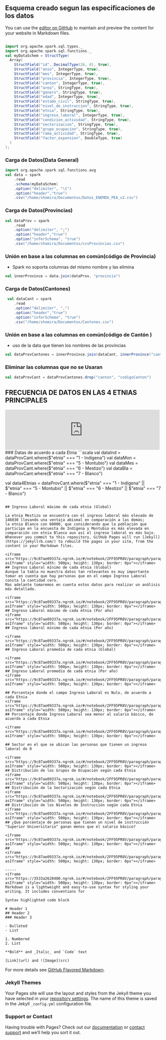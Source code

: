 ## Esquema creado segun las especificaciones de los datos

You can use the [editor on GitHub](https://github.com/Shomira/Present/edit/master/index.md) to maintain and preview the content for your website in Markdown files.
```scala

import org.apache.spark.sql.types._
import org.apache.spark.sql.functions._
val myDataSchem = StructType(
  Array(
    StructField("id", DecimalType(26, 0), true),
    StructField("anio", IntegerType, true),
    StructField("mes", IntegerType, true),
    StructField("provincia", IntegerType, true),
    StructField("canton", IntegerType, true),
    StructField("area", StringType, true),
    StructField("genero", StringType, true),
    StructField("edad", IntegerType, true),
    StructField("estado_civil", StringType, true),
    StructField("nivel_de_instruccion", StringType, true),
    StructField("etnia", StringType, true),
    StructField("ingreso_laboral", IntegerType, true),
    StructField("condicion_actividad", StringType, true),
    StructField("sectorizacion", StringType, true),
    StructField("grupo_ocupacion", StringType, true),
    StructField("rama_actividad", StringType, true),
    StructField("factor_expansion", DoubleType, true)
  )
);
```
### Carga de Datos(Data General)
```scala
import org.apache.spark.sql.functions.avg
val data = spark
    .read
    .schema(myDataSchem)
    .option("delimiter", "\t")
    .option("header","true")
    .csv("/home/shomira/Documentos/Datos_ENEMDU_PEA_v2.csv")
```
### Carga de Datos(Provincias)
```scala
val dataProv = spark
    .read
    .option("delimiter", ";")
    .option("header","true")
    .option("inferSchema", "true")
    .csv("/home/shomira/Documentos/cvsProvincias.csv")
```
### Unión en base a las columnas en común(código de Provincia)
- Spark no soporta columnas del mismo nombre y las elimina 
```scala
val innerProvince = data.join(dataProv, "provincia")
```

### Carga de Datos(Cantones)
```scala
 val dataCant = spark
    .read
    .option("delimiter", ",")
    .option("header","true")
    .option("inferSchema", "true")
    .csv("/home/shomira/Documentos/Cantones.csv")

```
### Unión en base a las columnas en común(código de Cantón )
- uso de la data que tienen los nombres de las provincias
```scala
val dataProvCantones = innerProvince.join(dataCant, innerProvince("canton") === dataCant("codigoCanton"), "inner")
```
### Eliminar las columnas que no se Usaran
```scala
val dataProvCant = dataProvCantones.drop("canton", "codigoCanton")
```
## FRECUENCIA DE DATOS EN LAS 4 ETNIAS PRINCIPALES
<iframe src="https://9c87ae09337a.ngrok.io/#/notebook/2FF95PR8V/paragraph/paragraph_1595864391672_293456322?asIframe" style="width: 500px; height: 130px; border: 0px"></iframe>
### Datas de acuerdo  a cada Etnia
```scala
val dataInd = dataProvCant.where($"etnia" === "1 - Indígena")
val dataMon = dataProvCant.where($"etnia" === "5 - Montubio")
val dataMes = dataProvCant.where($"etnia" === "6 - Mestizo")
val dataBla = dataProvCant.where($"etnia" === "7 - Blanco")

val data4Etnias = dataProvCant.where($"etnia" === "1 - Indígena" || $"etnia" === "5 - Montubio" || $"etnia" === "6 - Mestizo" || $"etnia" === "7 - Blanco") 

```

## Ingreso Laboral máximo de cada etnia (Global)

La etnia Mestizo se encuentra con el ingreso laboral más elevado de 146030 llevando una ventaja abismal en comparación a las demás;
la etnia Blanco con 60000, que considerando que la población que participo en la encuesta de Indígena y Montubio es más elevada en comparación con etnia Blanco aun así el ingreso laboral es más bajo.
Whenever you commit to this repository, GitHub Pages will run [Jekyll](https://jekyllrb.com/) to rebuild the pages in your site, from the content in your Markdown files.

<iframe src="https://9c87ae09337a.ngrok.io/#/notebook/2FF95PR8V/paragraph/paragraph_1595864615527_-249742713?asIframe" style="width: 500px; height: 130px; border: 0px"></iframe>
## Ingreso Laboral mínimo de cada etnia (Global)
Aunque la tabla no muestra datos tan relevantes es muy importante tomar en cuenta que hay personas que en el campo Ingreso Laboral consta la cantidad cero.
Mas adelante tomaremos en cuenta estos datos para realizar un análisis más detallado.

<iframe src="https://9c87ae09337a.ngrok.io/#/notebook/2FF95PR8V/paragraph/paragraph_1596173103083_1652105149?asIframe" style="width: 500px; height: 130px; border: 0px"></iframe>
## Ingreso Laboral máximo de cada etnia (Por año)
<iframe src="https://9c87ae09337a.ngrok.io/#/notebook/2FF95PR8V/paragraph/paragraph_1596173125170_-2053718798?asIframe" style="width: 500px; height: 130px; border: 0px"></iframe>
## Ingreso laboral mínimo de cada etnia (Por año)

<iframe src="https://9c87ae09337a.ngrok.io/#/notebook/2FF95PR8V/paragraph/paragraph_1596173171592_35795173?asIframe" style="width: 500px; height: 130px; border: 0px"></iframe>
## Ingreso Laboral promedio de cada etnia (Global)

<iframe src="https://9c87ae09337a.ngrok.io/#/notebook/2FF95PR8V/paragraph/paragraph_1596173247055_309013628?asIframe" style="width: 500px; height: 130px; border: 0px"></iframe>
## Ingreso Laboral promedio de cada etnia (Por año)
<iframe src="https://9c87ae09337a.ngrok.io/#/notebook/2FF95PR8V/paragraph/paragraph_1596173289405_-1925250001?asIframe" style="width: 500px; height: 130px; border: 0px"></iframe>

## Porcentaje donde el campo Ingreso Laboral es Nulo, de acuerdo a cada Etnia
<iframe src="https://9c87ae09337a.ngrok.io/#/notebook/2FF95PR8V/paragraph/paragraph_1596173392198_404145140?asIframe" style="width: 500px; height: 130px; border: 0px"></iframe>
## Porcentaje donde Ingreso Laboral sea menor al salario básico, de acuerdo a cada Etnia

<iframe src="https://9c87ae09337a.ngrok.io/#/notebook/2FF95PR8V/paragraph/paragraph_1596349961379_1171444969?asIframe" style="width: 500px; height: 130px; border: 0px"></iframe>

## Sector en el que se ubican las personas que tienen un ingreso laboral de 0

<iframe src="https://9c87ae09337a.ngrok.io/#/notebook/2FF95PR8V/paragraph/paragraph_1596350435119_-2089224063?asIframe" style="width: 500px; height: 130px; border: 0px"></iframe>
## Distribución de los Grupos de Ocupación según cada Etnia
<iframe src="https://9c87ae09337a.ngrok.io/#/notebook/2FF95PR8V/paragraph/paragraph_1596173520999_705556833?asIframe" style="width: 500px; height: 130px; border: 0px"></iframe>
## Distribución de la Sectorización según cada Etnia
<iframe src="https://9c87ae09337a.ngrok.io/#/notebook/2FF95PR8V/paragraph/paragraph_1596173552666_1801237412?asIframe" style="width: 500px; height: 130px; border: 0px"></iframe>
## Distribución de los Niveles de Instrucción según cada Etnia
<iframe src="https://9c87ae09337a.ngrok.io/#/notebook/2FF95PR8V/paragraph/paragraph_1596173583108_-1121211631?asIframe" style="width: 500px; height: 130px; border: 0px"></iframe>
## ¿Que porcentaje de personas que tienen un nivel de instrucción "Superior Universitario" ganan menos que el salario básico?

<iframe src="https://9c87ae09337a.ngrok.io/#/notebook/2FF95PR8V/paragraph/paragraph_1596173622266_-1711352095?asIframe" style="width: 500px; height: 130px; border: 0px"></iframe>
## 
<iframe src="https://9c87ae09337a.ngrok.io/#/notebook/2FF95PR8V/paragraph/paragraph_1596173662604_-1103614208?asIframe" style="width: 500px; height: 130px; border: 0px"></iframe>

-----
<iframe src="https://3533a2628400.ngrok.io/#/notebook/2FF95PR8V/paragraph/paragraph_1596173392198_404145140?asIframe" style="width: 500px; height: 130px; border: 0px"></iframe>
Markdown is a lightweight and easy-to-use syntax for styling your writing. It includes conventions for

Syntax highlighted code block

# Header 1
## Header 2
### Header 3

- Bulleted
- List

1. Numbered
2. List

**Bold** and _Italic_ and `Code` text

[Link](url) and ![Image](src)
```

For more details see [GitHub Flavored Markdown](https://guides.github.com/features/mastering-markdown/).

### Jekyll Themes

Your Pages site will use the layout and styles from the Jekyll theme you have selected in your [repository settings](https://github.com/Shomira/Present/settings). The name of this theme is saved in the Jekyll `_config.yml` configuration file.

### Support or Contact

Having trouble with Pages? Check out our [documentation](https://help.github.com/categories/github-pages-basics/) or [contact support](https://github.com/contact) and we’ll help you sort it out.
